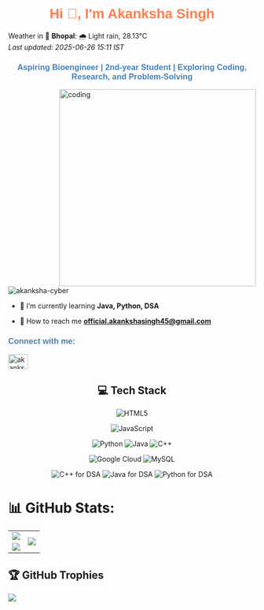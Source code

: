 
<h1 align="center" style="color:#ff7f50; font-family: 'Arial', sans-serif;">Hi 👋, I'm Akanksha Singh</h1>

<!-- WEATHER_SECTION_START -->
Weather in 🌆 **Bhopal**: 🌧️ Light rain, 28.13°C  
_Last updated: 2025-06-26 15:11 IST_
<!-- WEATHER_SECTION_END -->


<h3 align="center" style="color:#4682b4; font-family: 'Arial', sans-serif;">Aspiring Bioengineer | 2nd-year Student | Exploring Coding, Research, and Problem-Solving</h3>

<img align ="right" alt="coding" width="400" src="https://encrypted-tbn0.gstatic.com/images?q=tbn:ANd9GcTlacs6ZwMxuO1HEIWi-ggYitfdrD82_T23mQ&s">

<p align="left"> <img src="https://komarev.com/ghpvc/?username=akanksha-cyber&label=Profile%20views&color=ff7f50&style=flat" alt="akanksha-cyber" /> </p>

- 🌱 I’m currently learning **Java, Python, DSA**

- 💌 How to reach me **official.akankshasingh45@gmail.com**

<h3 align="left" style="color:#4682b4; font-family: 'Arial', sans-serif;">Connect with me:</h3>
<p align="left">
<a href="https://linkedin.com/in/akanksha-singh" target="blank"><img align="center" src="https://raw.githubusercontent.com/rahuldkjain/github-profile-readme-generator/master/src/images/icons/Social/linked-in-alt.svg" alt="akanksha singh" height="30" width="40" /></a>
</p>


<h2 align="center">💻 Tech Stack</h2>

<!-- HTML -->
<p align="center">
  <img src="https://img.shields.io/badge/html5-%23E34F26.svg?style=for-the-badge&logo=html5&logoColor=white" alt="HTML5" />
</p>

<!-- Frontend -->
<p align="center">
  <img src="https://img.shields.io/badge/javascript-%23323330.svg?style=for-the-badge&logo=javascript&logoColor=%23F7DF1E" alt="JavaScript" />
</p>

<!-- Backend -->
<p align="center">
  <img src="https://img.shields.io/badge/python-3670A0?style=for-the-badge&logo=python&logoColor=ffdd54" alt="Python" />
  <img src="https://img.shields.io/badge/java-%23ED8B00.svg?style=for-the-badge&logo=openjdk&logoColor=white" alt="Java" />
  <img src="https://img.shields.io/badge/c++-%2300599C.svg?style=for-the-badge&logo=c%2B%2B&logoColor=white" alt="C++" />
</p>

<!-- Web Dev Tools -->
<p align="center">
  <img src="https://img.shields.io/badge/GoogleCloud-%234285F4.svg?style=for-the-badge&logo=google-cloud&logoColor=white" alt="Google Cloud" />
  <img src="https://img.shields.io/badge/mysql-4479A1.svg?style=for-the-badge&logo=mysql&logoColor=white" alt="MySQL" />
</p>

<!-- DSA -->
<p align="center">
  <img src="https://img.shields.io/badge/c++-%2300599C.svg?style=for-the-badge&logo=c%2B%2B&logoColor=white" alt="C++ for DSA" />
  <img src="https://img.shields.io/badge/java-%23ED8B00.svg?style=for-the-badge&logo=java&logoColor=white" alt="Java for DSA" />
  <img src="https://img.shields.io/badge/python-3670A0?style=for-the-badge&logo=python&logoColor=ffdd54" alt="Python for DSA" />
</p>




# 📊 GitHub Stats:
<table style="border: none;">
  <tr>
    <td>
      <img src="https://github-readme-stats.vercel.app/api?username=Akanksha-45&theme=dark&hide_border=true&include_all_commits=false&count_private=false"/>
    </td>
    <td rowspan="2">
      <img src="https://github-readme-stats.vercel.app/api/top-langs/?username=Akanksha-45&theme=dark&hide_border=true&include_all_commits=false&count_private=false"/>
    </td>
  </tr>
  <tr>
    <td>
      <img src="https://nirzak-streak-stats.vercel.app/?user=Akanksha-45&theme=dark&hide_border=true"/>
    </td>
  </tr>
</table>

## 🏆 GitHub Trophies
![](https://github-profile-trophy.vercel.app/?username=Akanksha-45&theme=radical&no-frame=false&no-bg=false&margin-w=4)



